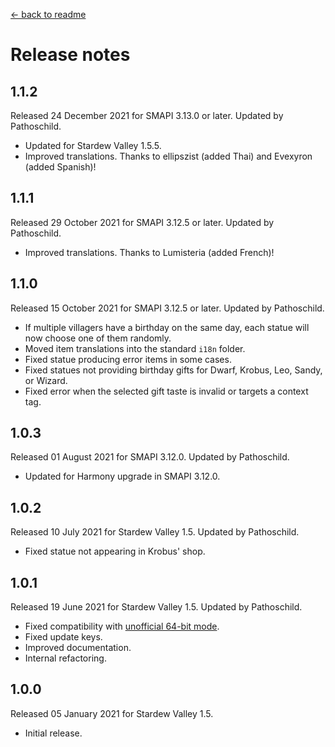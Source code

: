 ﻿﻿[← back to readme](README.md)

# Release notes
## 1.1.2
Released 24 December 2021 for SMAPI 3.13.0 or later. Updated by Pathoschild.

* Updated for Stardew Valley 1.5.5.
* Improved translations. Thanks to ellipszist (added Thai) and Evexyron (added Spanish)!

## 1.1.1
Released 29 October 2021 for SMAPI 3.12.5 or later. Updated by Pathoschild.

* Improved translations. Thanks to Lumisteria (added French)!

## 1.1.0
Released 15 October 2021 for SMAPI 3.12.5 or later. Updated by Pathoschild.

* If multiple villagers have a birthday on the same day, each statue will now choose one of them randomly.
* Moved item translations into the standard `i18n` folder.
* Fixed statue producing error items in some cases.
* Fixed statues not providing birthday gifts for Dwarf, Krobus, Leo, Sandy, or Wizard.
* Fixed error when the selected gift taste is invalid or targets a context tag.

## 1.0.3
Released 01 August 2021 for SMAPI 3.12.0. Updated by Pathoschild.

* Updated for Harmony upgrade in SMAPI 3.12.0.

## 1.0.2
Released 10 July 2021 for Stardew Valley 1.5. Updated by Pathoschild.

* Fixed statue not appearing in Krobus' shop.

## 1.0.1
Released 19 June 2021 for Stardew Valley 1.5. Updated by Pathoschild.

* Fixed compatibility with [unofficial 64-bit mode](https://stardewvalleywiki.com/Modding:Migrate_to_64-bit_on_Windows).
* Fixed update keys.
* Improved documentation.
* Internal refactoring.

## 1.0.0
Released 05 January 2021 for Stardew Valley 1.5.

* Initial release.
